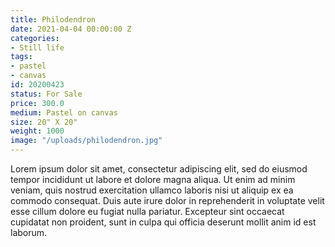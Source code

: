 ```yaml
---
title: Philodendron
date: 2021-04-04 00:00:00 Z
categories:
- Still life
tags:
- pastel
- canvas
id: 20200423
status: For Sale
price: 300.0
medium: Pastel on canvas
size: 20" X 20"
weight: 1000
image: "/uploads/philodendron.jpg"
---
```


Lorem ipsum dolor sit amet, consectetur adipiscing elit, sed do eiusmod tempor incididunt ut labore et dolore magna aliqua. Ut enim ad minim veniam, quis nostrud exercitation ullamco laboris nisi ut aliquip ex ea commodo consequat. Duis aute irure dolor in reprehenderit in voluptate velit esse cillum dolore eu fugiat nulla pariatur. Excepteur sint occaecat cupidatat non proident, sunt in culpa qui officia deserunt mollit anim id est laborum.